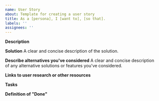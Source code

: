 ```yaml
---
name: User Story
about: Template for creating a user story
title: As a [persona], I [want to], [so that].
labels: ''
assignees: ''
---
```


**Description**

**Solution**
A clear and concise description of the solution.

**Describe alternatives you've considered**
A clear and concise description of any alternative solutions or features you've considered.

**Links to user research or other resources**

**Tasks**

**Definition of "Done"**
